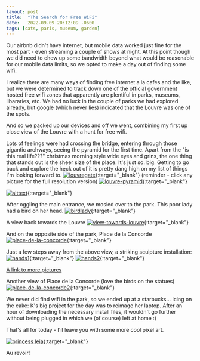 ```yaml
---
layout: post
title:  "The Search for Free WiFi"
date:   2022-09-09 20:12:09 -0600
tags: [cats, paris, museum, garden]
---
```


Our airbnb didn't have internet, but mobile data worked just fine for the most part - even streaming a couple of shows at night. At this point though we did need to chew up some bandwidth beyond what would be reasonable for our mobile data limits, so we opted to make a day out of finding some wifi. 

I realize there are many ways of finding free internet a la cafes and the like, but we were determined to track down one of the official government hosted free wifi zones that apparently are plentiful in parks, museums, libararies, etc. We had no luck in the couple of parks we had explored already, but google (which never lies) indicated that the Louvre was one of the spots. 

And so we packed up our devices and off we went, combining my first up close view of the Louvre with a hunt for free wifi. 



Lots of feelings were had crossing the bridge, entering through those gigantic archways, seeing the pyramid for the first time. Apart from the "is this real life???" christmas morning style wide eyes and grins, the one thing that stands out is the sheer size of the place. It's just so. big. Getting to go back and explore the heck out of it is pretty dang high on my list of things I'm looking forward to.
[![louvregate](https://filedn.com/laDhrvFbMCaQeUUeqc8SpMB/2022-09-09/output/resize_20220909_160148.jpg)](https://filedn.com/laDhrvFbMCaQeUUeqc8SpMB/2022-09-09/20220909_160148.jpg){:target="_blank"}
(reminder - click any picture for the full resolution version)
[![louvre-pyramid](https://filedn.com/laDhrvFbMCaQeUUeqc8SpMB/2022-09-09/output/resize_20220909_160738.jpg)](https://filedn.com/laDhrvFbMCaQeUUeqc8SpMB/2022-09-09/20220909_160738.jpg){:target="_blank"}

[![alttext](https://filedn.com/laDhrvFbMCaQeUUeqc8SpMB/2022-09-09/output/resize_20220909_162659.jpg)](https://filedn.com/laDhrvFbMCaQeUUeqc8SpMB/2022-09-09/20220909_162659.jpg){:target="_blank"}


After oggling the main entrance, we mosied over to the park. This poor lady had a bird on her head.
[![birdlady](https://filedn.com/laDhrvFbMCaQeUUeqc8SpMB/2022-09-09/output/resize_20220909_163527.jpg)](https://filedn.com/laDhrvFbMCaQeUUeqc8SpMB/2022-09-09/20220909_163527.jpg){:target="_blank"}

A view back towards the Louvre
[![view-towards-louvre](https://filedn.com/laDhrvFbMCaQeUUeqc8SpMB/2022-09-09/output/resize_20220909_163952.jpg)](https://filedn.com/laDhrvFbMCaQeUUeqc8SpMB/2022-09-09/20220909_163952.jpg){:target="_blank"}

And on the opposite side of the park, Place de la Concorde
[![place-de-la-concorde](https://filedn.com/laDhrvFbMCaQeUUeqc8SpMB/2022-09-09/output/resize_20220909_174529.jpg)](https://filedn.com/laDhrvFbMCaQeUUeqc8SpMB/2022-09-09/20220909_174529.jpg){:target="_blank"}

Just a few steps away from the above view, a striking sculpture installation:
[![hands1](https://filedn.com/laDhrvFbMCaQeUUeqc8SpMB/2022-09-09/output/resize_20220909_174739.jpg)](https://filedn.com/laDhrvFbMCaQeUUeqc8SpMB/2022-09-09/20220909_174739.jpg){:target="_blank"}
[![hands2](https://filedn.com/laDhrvFbMCaQeUUeqc8SpMB/2022-09-09/output/resize_20220909_174808.jpg)](https://filedn.com/laDhrvFbMCaQeUUeqc8SpMB/2022-09-09/20220909_174808.jpg){:target="_blank"}

[A link to more pictures](https://www.eutouring.com/images_paris_statues_959.html)

Another view of Place de la Concorde (love the birds on the statues)
[![place-de-la-concorde2](https://filedn.com/laDhrvFbMCaQeUUeqc8SpMB/2022-09-09/output/resize_20220909_175256.jpg)](https://filedn.com/laDhrvFbMCaQeUUeqc8SpMB/2022-09-09/20220909_175256.jpg){:target="_blank"}


We never did find wifi in the park, so we ended up at a starbucks... Icing on the cake: K's big project for the day was to reimage her laptop. After an hour of downloading the necessary install files, it wouldn't go further without being plugged in which we (of course) left at home :)

That's all for today - I'll leave you with some more cool pixel art.

[![princess leia](https://filedn.com/laDhrvFbMCaQeUUeqc8SpMB/2022-09-09/output/resize_20220909_184441.jpg)](https://filedn.com/laDhrvFbMCaQeUUeqc8SpMB/2022-09-09/20220909_184441.jpg){:target="_blank"}


Au revoir!
